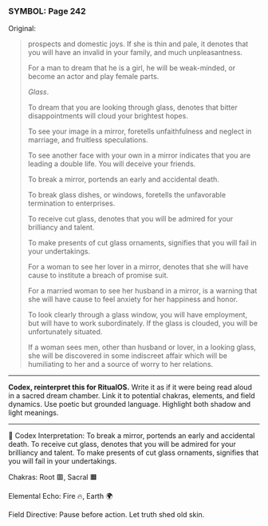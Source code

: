 ### SYMBOL: Page 242

Original:
> prospects and domestic joys. If she is thin and pale,
> it denotes that you will have an invalid in your family,
> and much unpleasantness.
> 
> 
> For a man to dream that he is a girl, he will be weak-minded,
> or become an actor and play female parts.
> 
> 
> _Glass_.
> 
> 
> To dream that you are looking through glass, denotes that bitter
> disappointments will cloud your brightest hopes.
> 
> 
> To see your image in a mirror, foretells unfaithfulness and neglect
> in marriage, and fruitless speculations.
> 
> 
> To see another face with your own in a mirror indicates that you
> are leading a double life. You will deceive your friends.
> 
> 
> To break a mirror, portends an early and accidental death.
> 
> 
> To break glass dishes, or windows, foretells the unfavorable
> termination to enterprises.
> 
> 
> To receive cut glass, denotes that you will be admired for your
> brilliancy and talent.
> 
> 
> To make presents of cut glass ornaments, signifies that you will fail
> in your undertakings.
> 
> 
> For a woman to see her lover in a mirror, denotes that she will have cause
> to institute a breach of promise suit.
> 
> 
> For a married woman to see her husband in a mirror, is a warning that she
> will have cause to feel anxiety for her happiness and honor.
> 
> 
> To look clearly through a glass window, you will have employment,
> but will have to work subordinately. If the glass is clouded,
> you will be unfortunately situated.
> 
> 
> If a woman sees men, other than husband or lover, in a looking glass,
> she will be discovered in some indiscreet affair which will be humiliating
> to her and a source of worry to her relations.

---

**Codex, reinterpret this for RitualOS.**
Write it as if it were being read aloud in a sacred dream chamber.
Link it to potential chakras, elements, and field dynamics.
Use poetic but grounded language.
Highlight both shadow and light meanings.

---

🔁 Codex Interpretation:
To break a mirror, portends an early and accidental death. To receive cut glass, denotes that you will be admired for your brilliancy and talent. To make presents of cut glass ornaments, signifies that you will fail in your undertakings.

Chakras: Root 🟥, Sacral 🟧

Elemental Echo: Fire 🔥, Earth 🌍

Field Directive: Pause before action. Let truth shed old skin.
